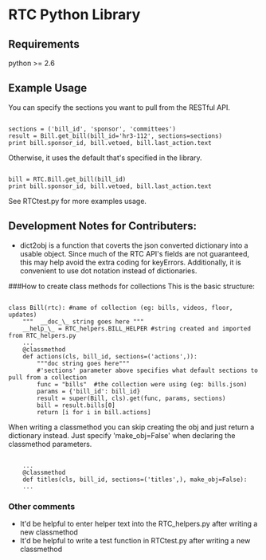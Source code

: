 RTC Python Library
==================
Requirements
------------
python >= 2.6

Example Usage
-------------
You can specify the sections you want to pull from the RESTful API.
<pre><code>
sections = ('bill_id', 'sponsor', 'committees')
result = Bill.get_bill(bill_id='hr3-112', sections=sections)
print bill.sponsor_id, bill.vetoed, bill.last_action.text
</pre></code>

Otherwise, it uses the default that's specified in the library.

<pre><code>
bill = RTC.Bill.get_bill(bill_id)
print bill.sponsor_id, bill.vetoed, bill.last_action.text
</pre></code>

See RTCtest.py for more examples usage.

Development Notes for Contributers:
----------------------------------
- dict2obj is a function that coverts the json converted dictionary into a usable object. Since much of the RTC API's fields are not guaranteed, this may help avoid the extra coding for keyErrors.  Additionally, it is convenient to use dot notation instead of dictionaries.

###How to create class methods for collections
This is the basic structure:
<pre><code>
class Bill(rtc): #name of collection (eg: bills, videos, floor, updates)
    """  __doc_\_ string goes here """
    __help_\_ = RTC_helpers.BILL_HELPER #string created and imported from RTC_helpers.py   
    ...
    @classmethod
    def actions(cls, bill_id, sections=('actions',)): 
        """doc string goes here"""        
        #'sections' parameter above specifies what default sections to pull from a collection
        func = "bills"  #the collection were using (eg: bills.json)
        params = {'bill_id': bill_id}
        result = super(Bill, cls).get(func, params, sections)
        bill = result.bills[0]
        return [i for i in bill.actions]
</pre></code>
When writing a classmethod you can skip creating the obj and just return a dictionary instead.  Just specify 'make_obj=False' when declaring the classmethod parameters. 

<pre><code>
    ...
    @classmethod
    def titles(cls, bill_id, sections=('titles',), make_obj=False):
    ...
</pre></code>
### Other comments
- It'd be helpful to enter helper text into the RTC_helpers.py after writing a new classmethod
- It'd be helpful to write a test function in RTCtest.py after writing a new classmethod
